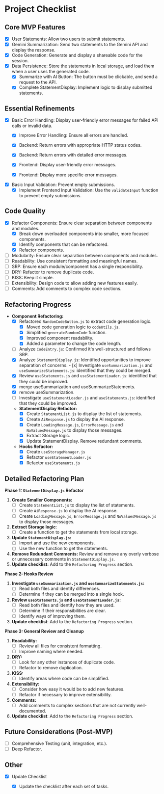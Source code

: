 # Project Checklist

## Core MVP Features
-   [x] User Statements: Allow two users to submit statements.
-   [x] Gemini Summarization:  Send two statements to the Gemini API and display the response.
-   [x] Code Generation: Generate and display a shareable code for the session.
-   [x] Data Persistence: Store the statements in local storage, and load them when a user uses the generated code.
    - [x] Summarize with AI Button: The button must be clickable, and send a request to the API.
    - [x] Complete StatementDisplay: Implement logic to display submitted statements.

## Essential Refinements

-   [x] Basic Error Handling: Display user-friendly error messages for failed API calls or invalid data.
    - [x] Improve Error Handling: Ensure all errors are handled.
    - [x] Backend: Return errors with appropriate HTTP status codes.
    - [x] Backend: Return errors with detailed error messages.
    - [x] Frontend: Display user-friendly error messages.
    - [x] Frontend: Display more specific error messages.

    
-   [x] Basic Input Validation: Prevent empty submissions.
    - [x] Implement Frontend Input Validation: Use the `validateInput` function to prevent empty submissions.

## Code Quality
-   [x] Refactor Components: Ensure clear separation between components and modules.
    - [x] Break down overloaded components into smaller, more focused components.
    - [x] Identify components that can be refactored.
    - [x] Refactor components.
-   [ ] Modularity: Ensure clear separation between components and modules.
-   [ ] Readability: Use consistent formatting and meaningful names.
-   [ ] SRP: Ensure each module/component has a single responsibility.
-   [ ] DRY: Refactor to remove duplicate code.
-   [ ] KISS: Keep it simple.
- [ ] Extensibility: Design code to allow adding new features easily.
- [ ] Comments: Add comments to complex code sections.

## Refactoring Progress

-   **Component Refactoring:**
    -   [x] Refactored `RandomCodeButton.js` to extract code generation logic.
        -   [x] Moved code generation logic to `codeUtils.js`.
        -   [x] Simplified `generateRandomCode` function.
        -   [x] Improved component readability.
        - [x] Added a parameter to change the code length.
    -   [ ] Analyze `CodeEntry.js`: Confirmed it's well-structured and follows SRP. 
    -   [x] Analyze `StatementDisplay.js`: Identified opportunities to improve separation of concerns.    -   [x] Investigate `useSummarization.js` and `useSummarizeStatements.js`: identified that they could be merged.
    -   [x] Review `useStatements.js` and `useStatementLoader.js`: identified that they could be improved.
    -   [x] merge useSummarization and useSummarizeStatements.
    -   [x] remove useSummarization.
    - [ ] Investigate `useStatementLoader.js` and `useStatements.js`: identified that they could be improved.
    -   **StatementDisplay Refactor:**
        - [x] Create `StatementList.js` to display the list of statements.
        - [x] Create `AiResponse.js` to display the AI response.
        - [x] Create `LoadingMessage.js`, `ErrorMessage.js` and `NoValuesMessage.js` to display those messages.
        - [x] Extract Storage logic.
        - [x] Update StatementDisplay. Remove redundant comments.
    -   **Hooks Refactor:**
        - [x] Create `useStorageManager.js`
        - [x] Refactor `useStatementLoader.js`
        - [x] Refactor `useStatements.js`

## Detailed Refactoring Plan

**Phase 1: `StatementDisplay.js` Refactor**

1.  **Create Smaller Components:**
    *   [ ] Create `StatementList.js` to display the list of statements.
    *   [ ] Create `AiResponse.js` to display the AI response. 
    *   [ ] Create `LoadingMessage.js`, `ErrorMessage.js` and `NoValuesMessage.js` to display those messages.
2. **Extract Storage logic**:
    * [ ] Create a function to get the statements from local storage. 
3.  **Update `StatementDisplay.js`:**
    *   [ ] Import and use the new components.
    *   [ ] Use the new function to get the statements. 
4.  **Remove Redundant Comments:** Review and remove any overly verbose or unnecessary comments in `StatementDisplay.js`.
5.  **Update checklist:** Add to the `Refactoring Progress` section.

**Phase 2: Hooks Review**

1.  **Investigate `useSummarization.js` and `useSummarizeStatements.js`:**
    *   [ ] Read both files and identify differences.
    *   [ ] Determine if they can be merged into a single hook.  
2.  **Review `useStatements.js` and `useStatementLoader.js`:**
    *   [ ] Read both files and identify how they are used.
    *   [ ] Determine if their responsibilities are clear.
    *   [ ] Identify ways of improving them.
3. **Update checklist**: Add to the `Refactoring Progress` section.

**Phase 3: General Review and Cleanup**

1.  **Readability:**
    *   [ ] Review all files for consistent formatting.
    *   [ ] Improve naming where needed.
2.  **DRY:**
    *   [ ] Look for any other instances of duplicate code.
    *   [ ] Refactor to remove duplication.
3.  **KISS:**
    *   [ ] Identify areas where code can be simplified.
4.  **Extensibility:**
    *   [ ] Consider how easy it would be to add new features.
    *   [ ] Refactor if necessary to improve extensibility.
5.  **Comments:**
    *   [ ] Add comments to complex sections that are not currently well-documented.
6. **Update checklist**: Add to the `Refactoring Progress` section.

## Future Considerations (Post-MVP)

-   [ ] Comprehensive Testing (unit, integration, etc.).
- [ ] Deep Refactor.
## Other

- [x] Update Checklist
  - [x] Update the checklist after each set of tasks.

